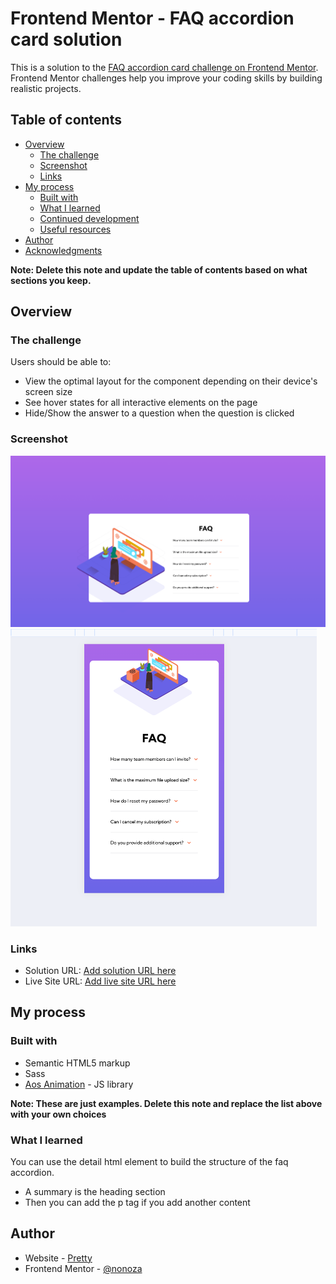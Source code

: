 # Frontend Mentor - FAQ accordion card solution

This is a solution to the [FAQ accordion card challenge on Frontend Mentor](https://www.frontendmentor.io/challenges/faq-accordion-card-XlyjD0Oam). Frontend Mentor challenges help you improve your coding skills by building realistic projects. 

## Table of contents

- [Overview](#overview)
  - [The challenge](#the-challenge)
  - [Screenshot](#screenshot)
  - [Links](#links)
- [My process](#my-process)
  - [Built with](#built-with)
  - [What I learned](#what-i-learned)
  - [Continued development](#continued-development)
  - [Useful resources](#useful-resources)
- [Author](#author)
- [Acknowledgments](#acknowledgments)

**Note: Delete this note and update the table of contents based on what sections you keep.**

## Overview

### The challenge

Users should be able to:

- View the optimal layout for the component depending on their device's screen size
- See hover states for all interactive elements on the page
- Hide/Show the answer to a question when the question is clicked

### Screenshot

![](./images/desktop.png)
![](./design/mobile.png)



### Links

- Solution URL: [Add solution URL here](https://your-solution-url.com)
- Live Site URL: [Add live site URL here](https://your-live-site-url.com)

## My process

### Built with

- Semantic HTML5 markup
- Sass
- [Aos Animation](https://michalsnik.github.io/aos/) - JS library


**Note: These are just examples. Delete this note and replace the list above with your own choices**

### What I learned

You can use the detail html element to build the structure of the faq accordion.
  - A summary is the heading section
  - Then you can add the p tag if you add another content


## Author

- Website - [Pretty](https://prettynkunene.co.za/)
- Frontend Mentor - [@nonoza](https://www.frontendmentor.io/profile/nonoza)



